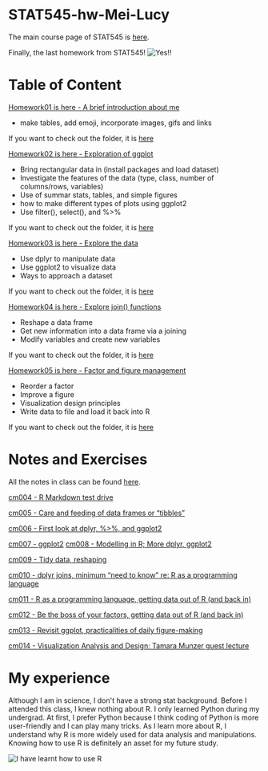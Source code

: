 # STAT545-hw-Mei-Lucy

The main course page of STAT545 is [here](http://stat545.com/index.html).

Finally, the last homework from STAT545!
![Yes!!](https://media.tenor.com/images/8f2ab13b52287edb3c656dd76aa24025/tenor.gif)



# Table of Content
[Homework01 is here - A brief introduction about me](https://github.com/lucymei/STAT545-hw-Mei-Lucy/blob/master/hw01/README.md)
- make tables, add emoji, incorporate images, gifs and links

If you want to check out the folder, it is [here](https://github.com/lucymei/STAT545-hw-Mei-Lucy/tree/master/hw01)



[Homework02 is here - Exploration of ggplot](https://github.com/lucymei/STAT545-hw-Mei-Lucy/blob/master/hw02/STAT545_hw02.md)
- Bring rectangular data in (install packages and load dataset)
- Investigate the features of the data (type, class, number of columns/rows, variables)
- Use of summar stats, tables, and simple figures
- how to make different types of plots using ggplot2
- Use filter(), select(), and %>%


If you want to check out the folder, it is [here](https://github.com/lucymei/STAT545-hw-Mei-Lucy/tree/master/hw02)




[Homework03 is here - Explore the data](https://github.com/lucymei/STAT545-hw-Mei-Lucy/blob/master/hw03/STAT545_hw03.md)
- Use dplyr to manipulate data
- Use ggplot2 to visualize data
- Ways to approach a dataset

If you want to check out the folder, it is [here](https://github.com/lucymei/STAT545-hw-Mei-Lucy/tree/master/hw03)




[Homework04 is here - Explore join() functions](https://github.com/lucymei/STAT545-hw-Mei-Lucy/blob/master/hw04/hw04.md)
- Reshape a data frame
- Get new information into a data frame via a joining
- Modify variables and create new variables

If you want to check out the folder, it is [here](https://github.com/lucymei/STAT545-hw-Mei-Lucy/tree/master/hw04)



[Homework05 is here - Factor and figure management](https://github.com/lucymei/STAT545-hw-Mei-Lucy/blob/master/hw05/hw05.md)
- Reorder a factor
- Improve a figure
- Visualization design principles
- Write data to file and load it back into R

If you want to check out the folder, it is [here](https://github.com/lucymei/STAT545-hw-Mei-Lucy/tree/master/hw05)



# Notes and Exercises
All the notes in class can be found [here](https://github.com/lucymei/STAT545-Notes-and-Exercises).


[cm004 - R Markdown test drive](https://github.com/lucymei/STAT545-Notes-and-Exercises/blob/master/cm004sample.md)



[cm005 - Care and feeding of data frames or “tibbles”](https://github.com/lucymei/STAT545-Notes-and-Exercises/blob/master/cm005_Notes_and_Exercises.md)



[cm006 - First look at dplyr, %>%, and ggplot2](https://github.com/lucymei/STAT545-Notes-and-Exercises/blob/master/cm006_Notes_and_Exercises.md)



[cm007 - ggplot2](https://github.com/lucymei/STAT545-Notes-and-Exercises/blob/master/cm007_notes_and_exercises.md)
[cm008 - Modelling in R; More dplyr, ggplot2](https://github.com/lucymei/STAT545-Notes-and-Exercises/blob/master/cm008_Notes_and_Exercises.md)



[cm009 - Tidy data, reshaping](https://github.com/lucymei/STAT545-Notes-and-Exercises/blob/master/cm009_Notes_and_Exercises.md)



[cm010 - dplyr joins, minimum “need to know” re: R as a programming language](https://github.com/lucymei/STAT545-Notes-and-Exercises/blob/master/cm010%20Notes%20and%20Exercises.Rmd)



[cm011 - R as a programming language, getting data out of R (and back in)](https://github.com/lucymei/STAT545-Notes-and-Exercises/blob/master/cm011%20Notes%20and%20Exercises.Rmd)



[cm012 - Be the boss of your factors, getting data out of R (and back in)](https://github.com/lucymei/STAT545-Notes-and-Exercises/blob/master/cm012%20Notes%20and%20Exercises.Rmd)



[cm013 - Revisit ggplot, practicalities of daily figure-making](https://github.com/lucymei/STAT545-Notes-and-Exercises/blob/master/cm013_Notes_and_Exercises.md)



[cm014 - Visualization Analysis and Design: Tamara Munzer guest lecture](https://github.com/lucymei/STAT545-Notes-and-Exercises/blob/master/cm014_Guest_Lecture_Notes.md)


# My experience
Although I am in science, I don't have a strong stat background. Before I attended this class, I knew nothing about R. I only learned Python during my undergrad. At first, I prefer Python because I think coding of Python is more user-friendly and I can play many tricks. As I learn more about R, I understand why R is more widely used for data analysis and manipulations. Knowing how to use R is definitely an asset for my future study.

![I have learnt how to use R](https://media.giphy.com/media/8UF0EXzsc0Ckg/giphy.gif)
